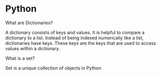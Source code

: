 # Python

What are Dictionaries?

A dictionary consists of keys and values. It is helpful to compare a dictionary to a list. Instead of being indexed numerically like a list, dictionaries have keys. These keys are the keys that are used to access values within a dictionary.

What is a set?

Set is a unique collection of objects in Python
